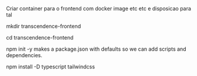 Criar container para o frontend com docker image etc etc e disposicao para tal

mkdir transcendence-frontend

cd transcendence-frontend

npm init -y makes a package.json with defaults so we can add scripts and dependencies.

npm install -D typescript tailwindcss
